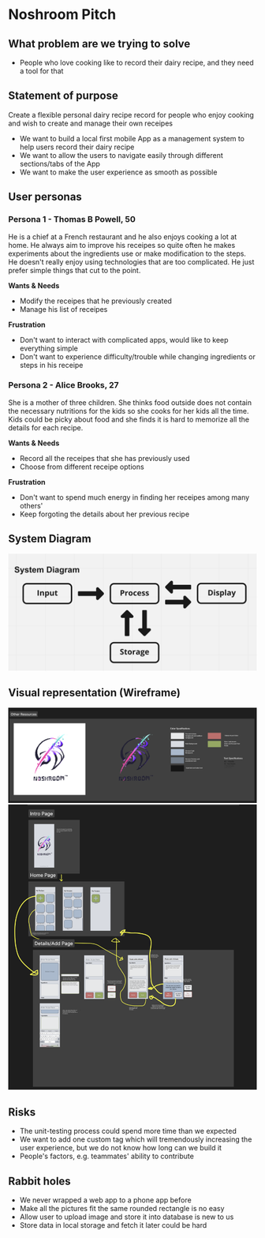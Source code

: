 # Noshroom Pitch

## What problem are we trying to solve
- People who love cooking like to record their dairy recipe, and they need a tool for that

## Statement of purpose
Create a flexible personal dairy recipe record for people who enjoy cooking and wish to create and manage their own receipes
- We want to build a local first mobile App as a management system to help users record their dairy recipe
- We want to allow the users to navigate easily through different sections/tabs of the App
- We want to make the user experience as smooth as possible

## User personas
### Persona 1 - Thomas B Powell, 50
He is a chief at a French restaurant and he also enjoys cooking a lot at home. He always aim to improve his receipes so quite often he makes experiments about the ingredients use or make modification to the steps. He doesn't really enjoy using technologies that are too complicated. He just prefer simple things that cut to the point.

__Wants & Needs__
- Modify the receipes that he previously created
- Manage his list of receipes

__Frustration__
- Don't want to interact with complicated apps, would like to keep everything simple
- Don't want to experience difficulty/trouble while changing ingredients or steps in his receipe




### Persona 2 - Alice Brooks, 27
She is a mother of three children. She thinks food outside does not contain the necessary nutritions for the kids so she cooks for her kids all the time. Kids could be picky about food and she finds it is hard to memorize all the details for each recipe.

__Wants & Needs__
- Record all the receipes that she has previously used
- Choose from different receipe options

__Frustration__
- Don't want to spend much energy in finding her receipes among many others'
- Keep forgoting the details about her previous recipe

## System Diagram
![Project wireframe](images/SystemDiagram.png)

## Visual representation (Wireframe) 
![Project wireframe](images/designStandard.png)
![Project wireframe](images/wireframe.png)

## Risks
- The unit-testing process could spend more time than we expected
- We want to add one custom tag which will tremendously increasing the user experience, but we do not know how long can we build it
- People's factors, e.g. teammates' ability to contribute

## Rabbit holes
- We never wrapped a web app to a phone app before
- Make all the pictures fit the same rounded rectangle is no easy
- Allow user to upload image and store it into database is new to us
- Store data in local storage and fetch it later could be hard



